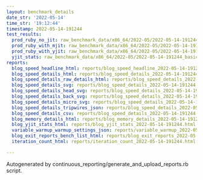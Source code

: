 ```yaml
---
layout: benchmark_details
date_str: '2022-05-14'
time_str: '19:12:44'
timestamp: 2022-05-14-191244
test_results:
  prod_ruby_no_jit: raw_benchmark_data/x86_64/2022-05/2022-05-14-191244_basic_benchmark_prod_ruby_no_jit.json
  prod_ruby_with_mjit: raw_benchmark_data/x86_64/2022-05/2022-05-14-191244_basic_benchmark_prod_ruby_with_mjit.json
  prod_ruby_with_yjit: raw_benchmark_data/x86_64/2022-05/2022-05-14-191244_basic_benchmark_prod_ruby_with_yjit.json
  yjit_stats: raw_benchmark_data/x86_64/2022-05/2022-05-14-191244_basic_benchmark_yjit_stats.json
reports:
  blog_speed_headline_html: reports/blog_speed_headline_2022-05-14-191244.html
  blog_speed_details_html: reports/blog_speed_details_2022-05-14-191244.html
  blog_speed_details_raw_details_html: reports/blog_speed_details_2022-05-14-191244.raw_details.html
  blog_speed_details_svg: reports/blog_speed_details_2022-05-14-191244.svg
  blog_speed_details_head_svg: reports/blog_speed_details_2022-05-14-191244.head.svg
  blog_speed_details_back_svg: reports/blog_speed_details_2022-05-14-191244.back.svg
  blog_speed_details_micro_svg: reports/blog_speed_details_2022-05-14-191244.micro.svg
  blog_speed_details_tripwires_json: reports/blog_speed_details_2022-05-14-191244.tripwires.json
  blog_speed_details_csv: reports/blog_speed_details_2022-05-14-191244.csv
  blog_memory_details_html: reports/blog_memory_details_2022-05-14-191244.html
  blog_yjit_stats_html: reports/blog_yjit_stats_2022-05-14-191244.html
  variable_warmup_warmup_settings_json: reports/variable_warmup_2022-05-14-191244.warmup_settings.json
  blog_exit_reports_bench_list_html: reports/blog_exit_reports_2022-05-14-191244.bench_list.html
  iteration_count_html: reports/iteration_count_2022-05-14-191244.html

---
```

Autogenerated by continuous_reporting/generate_and_upload_reports.rb script.
